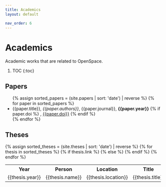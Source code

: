 ```yaml
---
title: Academics
layout: default

nav_order: 6
---
```


# Academics
Academic works that are related to OpenSpace.

1. TOC
{:toc}


## Papers
<ul>
{% assign sorted_papers = (site.papers | sort: 'date') | reverse %}
{% for paper in sorted_papers %}
  <li>
    {{paper.title}}, <i>{{paper.authors}}</i>, {{paper.journal}}, <b>{{paper.year}}</b>
    {% if paper.doi %}
    , <a href="{{paper.doi}}">{{paper.doi}}</a>
    {% endif %}
  </li>
{% endfor %}
</ul>

## Theses
<table>
  <tr>
    <th>Year</th>
    <th>Person</th>
    <th>Location</th>
    <th>Title</th>
    <th>Thesis</th>
  </tr>
{% assign sorted_theses = (site.theses | sort: 'date') | reverse %}
{% for thesis in sorted_theses %}
  <tr>
    <td>{{thesis.year}}</td>
    <td>{{thesis.name}}</td>
    <td>{{thesis.location}}</td>
    <td>{{thesis.title}}</td>
    {% if thesis.link %}
    <td><a href="{{thesis.link}}">link</a></td>
    {% else %}
    <td></td>
    {% endif %}
  </tr>
{% endfor %}
</table>
